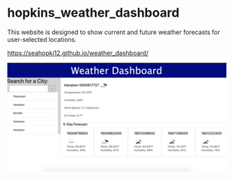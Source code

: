 # hopkins_weather_dashboard

This website is designed to show current and future weather forecasts for user-selected locations.

https://seahopki12.github.io/weather_dashboard/

<img src="weather_dashboard_img.png" alt="screenshot of website">
